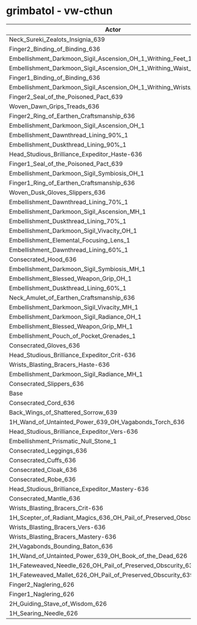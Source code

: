 # grimbatol - vw-cthun
| Actor | DPS | Increase |
|---|:---:|:---:|
|Neck_Sureki_Zealots_Insignia_639|2006785|1.84%|
|Finger2_Binding_of_Binding_636|2006082|1.80%|
|Embellishment_Darkmoon_Sigil_Ascension_OH_1_Writhing_Feet_1|2004917|1.74%|
|Embellishment_Darkmoon_Sigil_Ascension_OH_1_Writhing_Waist_1|2004846|1.74%|
|Finger1_Binding_of_Binding_636|2002446|1.62%|
|Embellishment_Darkmoon_Sigil_Ascension_OH_1_Writhing_Wrists_1|2001122|1.55%|
|Finger2_Seal_of_the_Poisoned_Pact_639|1993592|1.17%|
|Woven_Dawn_Grips_Treads_636|1992354|1.10%|
|Finger2_Ring_of_Earthen_Craftsmanship_636|1987158|0.84%|
|Embellishment_Darkmoon_Sigil_Ascension_OH_1|1986795|0.82%|
|Embellishment_Dawnthread_Lining_90%_1|1986033|0.78%|
|Embellishment_Duskthread_Lining_90%_1|1986023|0.78%|
|Head_Studious_Brilliance_Expeditor_Haste-636|1984743|0.72%|
|Finger1_Seal_of_the_Poisoned_Pact_639|1984438|0.70%|
|Embellishment_Darkmoon_Sigil_Symbiosis_OH_1|1984255|0.69%|
|Finger1_Ring_of_Earthen_Craftsmanship_636|1983662|0.66%|
|Woven_Dusk_Gloves_Slippers_636|1983614|0.66%|
|Embellishment_Dawnthread_Lining_70%_1|1983347|0.65%|
|Embellishment_Darkmoon_Sigil_Ascension_MH_1|1981766|0.57%|
|Embellishment_Duskthread_Lining_70%_1|1981214|0.54%|
|Embellishment_Darkmoon_Sigil_Vivacity_OH_1|1980950|0.52%|
|Embellishment_Elemental_Focusing_Lens_1|1980706|0.51%|
|Embellishment_Dawnthread_Lining_60%_1|1980327|0.49%|
|Consecrated_Hood_636|1980243|0.49%|
|Embellishment_Darkmoon_Sigil_Symbiosis_MH_1|1979984|0.48%|
|Embellishment_Blessed_Weapon_Grip_OH_1|1979933|0.47%|
|Embellishment_Duskthread_Lining_60%_1|1979649|0.46%|
|Neck_Amulet_of_Earthen_Craftsmanship_636|1975896|0.27%|
|Embellishment_Darkmoon_Sigil_Vivacity_MH_1|1975395|0.24%|
|Embellishment_Darkmoon_Sigil_Radiance_OH_1|1975258|0.24%|
|Embellishment_Blessed_Weapon_Grip_MH_1|1974959|0.22%|
|Embellishment_Pouch_of_Pocket_Grenades_1|1973568|0.15%|
|Consecrated_Gloves_636|1973513|0.15%|
|Head_Studious_Brilliance_Expeditor_Crit-636|1972520|0.10%|
|Wrists_Blasting_Bracers_Haste-636|1971973|0.07%|
|Embellishment_Darkmoon_Sigil_Radiance_MH_1|1971039|0.02%|
|Consecrated_Slippers_636|1970645|0.00%|
|Base|1970617|0.00%|
|Consecrated_Cord_636|1969982|-0.03%|
|Back_Wings_of_Shattered_Sorrow_639|1969766|-0.04%|
|1H_Wand_of_Untainted_Power_639_OH_Vagabonds_Torch_636|1969209|-0.07%|
|Head_Studious_Brilliance_Expeditor_Vers-636|1969208|-0.07%|
|Embellishment_Prismatic_Null_Stone_1|1968966|-0.08%|
|Consecrated_Leggings_636|1967230|-0.17%|
|Consecrated_Cuffs_636|1967007|-0.18%|
|Consecrated_Cloak_636|1966989|-0.18%|
|Consecrated_Robe_636|1966295|-0.22%|
|Head_Studious_Brilliance_Expeditor_Mastery-636|1966054|-0.23%|
|Consecrated_Mantle_636|1965913|-0.24%|
|Wrists_Blasting_Bracers_Crit-636|1965860|-0.24%|
|1H_Scepter_of_Radiant_Magics_636_OH_Pail_of_Preserved_Obscurity_639|1964684|-0.30%|
|Wrists_Blasting_Bracers_Vers-636|1963389|-0.37%|
|Wrists_Blasting_Bracers_Mastery-636|1960271|-0.53%|
|2H_Vagabonds_Bounding_Baton_636|1959816|-0.55%|
|1H_Wand_of_Untainted_Power_639_OH_Book_of_the_Dead_626|1955569|-0.76%|
|1H_Fateweaved_Needle_626_OH_Pail_of_Preserved_Obscurity_639|1942312|-1.44%|
|1H_Fateweaved_Mallet_626_OH_Pail_of_Preserved_Obscurity_639|1941595|-1.47%|
|Finger2_Naglering_626|1814772|-7.91%|
|Finger1_Naglering_626|1808071|-8.25%|
|2H_Guiding_Stave_of_Wisdom_626|1498450|-23.96%|
|1H_Searing_Needle_626|1497695|-24.00%|

